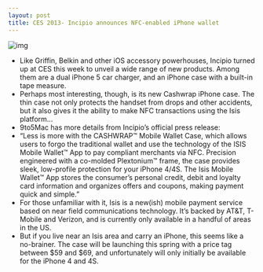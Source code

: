 ```yaml
---
layout: post
title: CES 2013- Incipio announces NFC-enabled iPhone wallet
---
```

![img](http://media.idownloadblog.com/wp-content/uploads/2013/01/cashwrap-incipio.jpg)
* Like Griffin, Belkin and other iOS accessory powerhouses, Incipio turned up at CES this week to unveil a wide range of new products. Among them are a dual iPhone 5 car charger, and an iPhone case with a built-in tape measure.
* Perhaps most interesting, though, is its new Cashwrap iPhone case. The thin case not only protects the handset from drops and other accidents, but it also gives it the ability to make NFC transactions using the Isis platform…
* 9to5Mac has more details from Incipio’s official press release:
* “Less is more with the CASHWRAP™ Mobile Wallet Case, which allows users to forgo the traditional wallet and use the technology of the ISIS Mobile Wallet™ App to pay compliant merchants via NFC. Precision engineered with a co-molded Plextonium™ frame, the case provides sleek, low-profile protection for your iPhone 4/4S. The Isis Mobile Wallet™ App stores the consumer’s personal credit, debit and loyalty card information and organizes offers and coupons, making payment quick and simple.”
* For those unfamiliar with it, Isis is a new(ish) mobile payment service based on near field communications technology. It’s backed by AT&T, T-Mobile and Verizon, and is currently only available in a handful of areas in the US.
* But if you live near an Isis area and carry an iPhone, this seems like a no-brainer. The case will be launching this spring with a price tag between $59 and $69, and unfortunately will only initially be available for the iPhone 4 and 4S.

